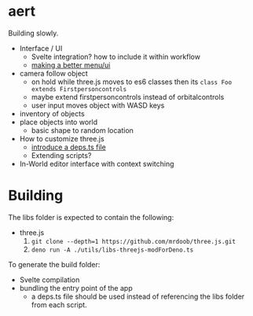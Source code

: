 # aert

Building slowly.

* Interface / UI
  * Svelte integration? how to include it within workflow
  * [making a better menu/ui](https://www.w3schools.com/howto/howto_js_dropdown.asp)
* camera follow object
  * on hold while three.js moves to es6 classes then its `class Foo extends Firstpersoncontrols`
  * maybe extend firstpersoncontrols instead of orbitalcontrols
  * user input moves object with WASD keys
* inventory of objects
* place objects into world
  * basic shape to random location
* How to customize three.js
  * [introduce a deps.ts file](https://deno.land/manual/examples/manage_dependencies)
  * Extending scripts?
* In-World editor interface with context switching

# Building

The libs folder is expected to contain the following:

* three.js
  1. `git clone --depth=1 https://github.com/mrdoob/three.js.git`
  2. `deno run -A ./utils/libs-threejs-modForDeno.ts`

To generate the build folder:

* Svelte compilation
* bundling the entry point of the app
  * a deps.ts file should be used instead of referencing the libs folder from each script.
